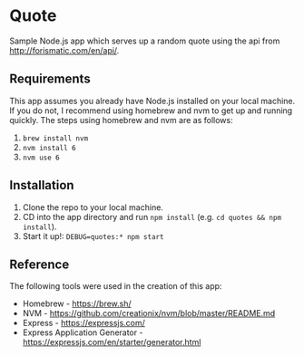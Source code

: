 # Quote
Sample Node.js app which serves up a random quote using the api from http://forismatic.com/en/api/.

## Requirements
This app assumes you already have Node.js installed on your local machine. If you do not, I recommend using homebrew and nvm to get up and running quickly. The steps using homebrew and nvm are as follows:

1. `brew install nvm`
2. `nvm install 6`
3. `nvm use 6`

## Installation
1. Clone the repo to your local machine.
2. CD into the app directory and run `npm install` (e.g. `cd quotes && npm install`).
3. Start it up!: `DEBUG=quotes:* npm start`

## Reference
The following tools were used in the creation of this app:

* Homebrew - https://brew.sh/
* NVM - https://github.com/creationix/nvm/blob/master/README.md
* Express - https://expressjs.com/
* Express Application Generator - https://expressjs.com/en/starter/generator.html
